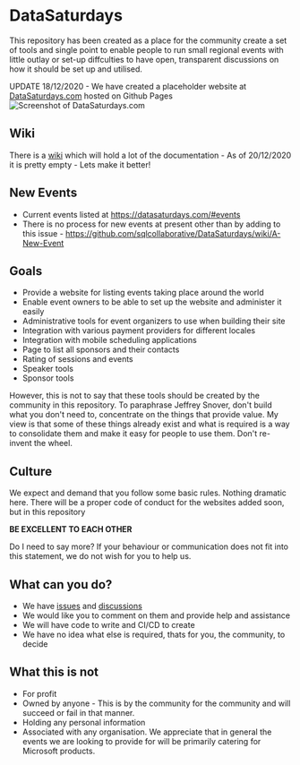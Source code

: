 # DataSaturdays

This repository has been created as a place for the community create a set of tools and single point to enable people to run small regional events with little outlay or set-up diffculties to have open, transparent discussions on how it should be set up and utilised.

UPDATE 18/12/2020 - We have created a placeholder website at [DataSaturdays.com](https://datasaturdays.com) hosted on Github Pages
![Screenshot of DataSaturdays.com](https://user-images.githubusercontent.com/6729780/102750927-b229c200-435e-11eb-9daf-e4c730f29e04.png)

## Wiki

There is a [wiki](https://github.com/sqlcollaborative/DataSaturdays/wiki) which will hold a lot of the documentation - As of 20/12/2020 it is pretty empty - Lets make it better!

## New Events

* Current events listed at https://datasaturdays.com/#events
* There is no process for new events at present other than by adding to this issue - https://github.com/sqlcollaborative/DataSaturdays/wiki/A-New-Event

## Goals

* Provide a website for listing events taking place around the world
* Enable event owners to be able to set up the website and administer it easily
* Administrative tools for event organizers to use when building their site
* Integration with various payment providers for different locales
* Integration with mobile scheduling applications
* Page to list all sponsors and their contacts
* Rating of sessions and events
* Speaker tools
* Sponsor tools

However, this is not to say that these tools should be created by the community in this repository. To paraphrase Jeffrey Snover, don't build what you don't need to, concentrate on the things that provide value. My view is that some of these things already exist and what is required is a way to consolidate them and make it easy for people to use them. Don't re-invent the wheel.

## Culture

We expect and demand that you follow some basic rules. Nothing dramatic here. There will be a proper code of conduct for the websites added soon, but in this repository

**BE EXCELLENT TO EACH OTHER**

Do I need to say more? 
If your behaviour or communication does not fit into this statement, we do not wish for you to help us.

## What can you do?

* We have [issues](https://github.com/sqlcollaborative/DataSaturdays/issues) and [discussions](https://github.com/sqlcollaborative/DataSaturdays/discussions)
* We would like you to comment on them and provide help and assistance  
* We will have code to write and CI/CD to create  
* We have no idea what else is required, thats for you, the community, to decide  

## What this is not

* For profit  
* Owned by anyone - This is by the community for the community and will succeed or fail in that manner.  
* Holding any personal information  
* Associated with any organisation. We appreciate that in general the events we are looking to provide for will be primarily catering for Microsoft products.  
